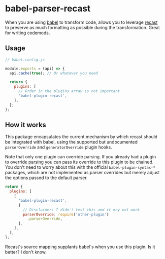 # babel-parser-recast

When you are using [babel](https://babeljs.io/) to transform code, allows you to leverage [recast](https://github.com/benjamn/recast/) to preserve as much formatting as possible during the transformation. Great for writing codemods.

## Usage

```js
// babel.config.js

module.exports = (api) => {
  api.cache(true); // Or whatever you need

  return {
    plugins: [
      // Order in the plugins array is not important
      'babel-plugin-recast',
    ],
  };
};
```

## How it works

This package encapsulates the current mechanism by which recast should be integrated with babel, using the supported but undocumented `parserOverride` and `generatorOverride` plugin hooks.

Note that only one plugin can override parsing. If you already had a plugin to override parsing you can pass its override to this plugin to be chained. You don't need to worry about this with the official `babel-plugin-syntax-*` packages, which are not implemented as parser overrides but merely adjust the options passed to the default parser.

```js
return {
  plugins: [
    [
      'babel-plugin-recast',
      {
        // Disclaimer: I didn't test this and it may not work
        parserOverride: require('other-plugin')
          .parserOverride,
      },
    ],
  ],
};
```

Recast's source mapping supplants babel's when you use this plugin. Is it better? I don't know.
